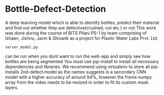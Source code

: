 # Bottle-Defect-Detection
A deep learning model which is able to identify bottles, predict their material and find out whether they are defective(crushed, cut etc.) or not
This work was done during the course of BITS Pilani PS-1 by team comprising of Ishaan, Jishnu, Javin & Shivank as a project for Plastic Water Labs Prvt. Ltd.
```
server_model.py 
``` 
can be run when you dont want to run the web-app and simply see how bottles are being segmented
You must use pip-install to install all necessary dependencies and libraries. We recommend using virtualenv to store all pip-installs 
2nd-defect.model as the names suggests is a secondary CNN model with a higher accuracy of around 94%, however the frame numpy array from the video needs to be resized in order to fit its custom mask layers. 
